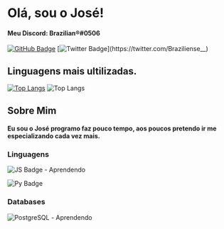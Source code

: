 # Olá, sou o José!
#### Meu Discord: Brazilian®️#0506
[![GitHub Badge](https://img.shields.io/badge/GitHub-100000?style=for-the-badge&logo=github&logoColor=white&link=https://github.com/ZBrazilian)](https://github.com/ZBrazilian)
[![Twitter Badge](https://img.shields.io/badge/Twitter-1DA1F2?style=for-the-badge&logo=twitter&logoColor=white&link=https://twitter.com/Braziliense__)](https://twitter.com/Braziliense__)

## Linguagens mais ultilizadas.

[![Top Langs](https://github-readme-stats.vercel.app/api/top-langs/?username=ZBrazilian&layout=compact&count_private=1)](https://github.com/anuraghazra/github-readme-stats)
![Top Langs](https://github-readme-stats.vercel.app/api/top-langs/?username=ZBrazilian&layout=compact&theme=dark&hide_border=1&count_private=1&hide_title=0)
## Sobre Mim
#### Eu sou o José programo faz pouco tempo, aos poucos pretendo ir me especializando cada vez mais.

### Linguagens
![JS Badge](https://img.shields.io/badge/JavaScript-F7DF1E?style=for-the-badge&logo=javascript&logoColor=black) - Aprendendo

![Py Badge](https://img.shields.io/badge/Python-3776AB?style=for-the-badge&logo=python&logoColor=white)

### Databases
![PostgreSQL](https://img.shields.io/badge/PostgreSQL-316192?style=for-the-badge&logo=postgresql&logoColor=white) - Aprendendo
